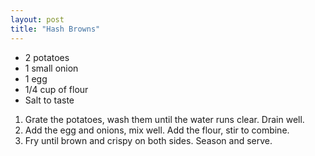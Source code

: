 ```yaml
---
layout: post
title: "Hash Browns"
---
```


- 2 potatoes
- 1 small onion
- 1 egg
- 1/4 cup of flour
- Salt to taste

1. Grate the potatoes, wash them until the water runs clear. Drain well.
2. Add the egg and onions, mix well. Add the flour, stir to combine.
3. Fry until brown and crispy on both sides. Season and serve.